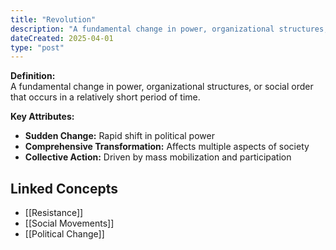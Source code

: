 ```yaml
---
title: "Revolution"
description: "A fundamental change in power, organizational structures, or social order that occurs in a relatively short period of time."
dateCreated: 2025-04-01
type: "post"
---
```


**Definition:**  
A fundamental change in power, organizational structures, or social order that occurs in a relatively short period of time.

**Key Attributes:**  
- **Sudden Change:** Rapid shift in political power  
- **Comprehensive Transformation:** Affects multiple aspects of society  
- **Collective Action:** Driven by mass mobilization and participation

## Linked Concepts
- [[Resistance]]
- [[Social Movements]]
- [[Political Change]]
